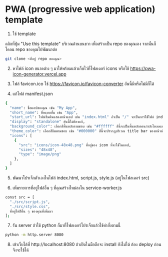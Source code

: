 # PWA (progressive web application) template

1. ใช้ template

คลิกที่ปุ่ม "Use this template" บริเวณด้านบนขวา เพื่อสร้างเป็น repo ของคุณเอง จากนั้นก็โคลน repo ของคุณไปพัฒนาต่อ

```bash
git clone <ที่อยู่ repo ของคุณ>
```

2. หาไฟล์ icon ขนาดต่าง ๆ มาให้พร้อมแล้วเก็บไว์ที่โฟลเดอร์ icons หรือใช้ https://pwa-icon-generator.vercel.app

3. ไฟล์ favicon.ico ใช้ https://favicon.io/favicon-converter อันนี้มีหรือไม่มีก็ได้

4. แก้ไฟล์ manifest.json

```bash
{
  "name": ชื่อแอปของคุณ เช่น "My App",
  "short_name": ชื่อแบบสั้น เช่น "App",
  "start_url": ไฟล์เริ่มต้นแสดงหน้าแอป เช่น "index.html" ถ้าเป็น "/" จะเป็นการใช้ไฟล์ index.html,
  "display": "standalone" อันนี้ไม่ต้องแก้,
  "background_color": เลือกสีพื้นหลังตามชอบ เช่น "#ffffff" สีนี้จะเป็นพื้นหลังตอนกำลังโหลดแอป,
  "theme_color": เลือกสีธีมตามชอบ เช่น "#000000" สีนี้จะปรากฏบริเวณ title bar ของหน้าต่างแอป,
  "icons": [
    {
      "src": "icons/icon-48x48.png" ที่อยู่ของ icon ที่จะใช้ในแอป,
      "sizes": "48x48",
      "type": "image/png"
    },
  ]
}

```

5. พัฒนาโปรเจ็กตัวเองในไฟล์ index.html, script.js, style.js (อยู่ในโฟลเดอร์ src)

6. เพิ่มรายการที่อยู่ไฟล์อื่น ๆ ที่คุณสร้างใหม่ลงใน service-worker.js

```bash
const src = [
  "./src/script.js",
  "./src/style.css",
  ที่อยู่ไฟล็อื่น ๆ ของคุณที่เพิ่มมา
];

```

7. รัน server ถ้าใช้ python ก็มาที่โฟลเดอร์โปรเจ็กแล้วใช้คำสั่งตามนี้

```bash
python -m http.server 8080
```

8. เข้าเว็บได้ที่ http://localhost:8080 ถ้าเปิดในมือถือจะ install ยังไม่ได้ ต้อง deploy ก่อนจึงจะใช้ได้
